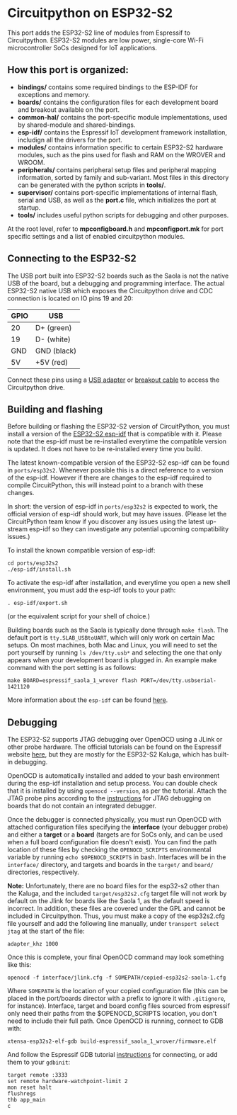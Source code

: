 # Circuitpython on ESP32-S2 #

This port adds the ESP32-S2 line of modules from Espressif to Circuitpython. ESP32-S2 modules are low power, single-core Wi-Fi microcontroller SoCs designed for IoT applications.

## How this port is organized: ##

- **bindings/** contains some required bindings to the ESP-IDF for exceptions and memory.
- **boards/** contains the configuration files for each development board and breakout available on the port.
- **common-hal/** contains the port-specific module implementations, used by shared-module and shared-bindings.
- **esp-idf/** contains the Espressif IoT development framework installation, includign all the drivers for the port.
- **modules/** contains information specific to certain ESP32-S2 hardware modules, such as the pins used for flash and RAM on the WROVER and WROOM.
- **peripherals/** contains peripheral setup files and peripheral mapping information, sorted by family and sub-variant. Most files in this directory can be generated with the python scripts in **tools/**.
- **supervisor/** contains port-specific implementations of internal flash, serial and USB, as well as the **port.c** file, which initializes the port at startup.
- **tools/** includes useful python scripts for debugging and other purposes.

At the root level, refer to **mpconfigboard.h** and **mpconfigport.mk** for port specific settings and a list of enabled circuitpython modules.

## Connecting to the ESP32-S2 ##

The USB port built into ESP32-S2 boards such as the Saola is not the native USB of the board, but a debugging and programming interface. The actual ESP32-S2 native USB which exposes the Circuitpython drive and CDC connection is located on IO pins 19 and 20:

| GPIO | USB         |
| ---- | ----------- |
| 20   | D+ (green)  |
| 19   | D- (white)  |
| GND  | GND (black) |
| 5V   | +5V (red)   |

Connect these pins using a [USB adapter](https://www.adafruit.com/product/4090) or [breakout cable](https://www.adafruit.com/product/4448) to access the Circuitpython drive.

## Building and flashing ##

Before building or flashing the ESP32-S2 version of CircuitPython, you must install a version of the [ESP32-S2 esp-idf](https://docs.espressif.com/projects/esp-idf/en/latest/esp32s2/) that is compatible with it. Please note that the esp-idf must be re-installed everytime the compatible version is updated. It does not have to be re-installed every time you build.

The latest known-compatible version of the ESP32-S2 esp-idf can be found in `ports/esp32s2`. Whenever possible this is a direct reference to a version of the esp-idf. However if there are changes to the esp-idf required to compile CircuitPython, this will instead point to a branch with these changes.

In short: the version of esp-idf in `ports/esp32s2` is expected to work, the official version of esp-idf should work, but may have issues. (Please let the CircuitPython team know if you discover any issues using the latest up-stream esp-idf so they can investigate any potential upcoming compatibility issues.)

To install the known compatible version of esp-idf:

```
cd ports/esp32s2
./esp-idf/install.sh
```

To activate the esp-idf after installation, and everytime you open a new shell environment, you must add the esp-idf tools to your path:

```
. esp-idf/export.sh
```

(or the equivalent script for your shell of choice.)

Building boards such as the Saola is typically done through `make flash`. The default port is `tty.SLAB_USBtoUART`, which will only work on certain Mac setups. On most machines, both Mac and Linux, you will need to set the port yourself by running `ls /dev/tty.usb*` and selecting the one that only appears when your development board is plugged in. An example make command with the port setting is as follows:

```
make BOARD=espressif_saola_1_wrover flash PORT=/dev/tty.usbserial-1421120
```

More information about the `esp-idf` can be found [here](https://docs.espressif.com/projects/esp-idf/en/latest/esp32/).


## Debugging ##

The ESP32-S2 supports JTAG debugging over OpenOCD using a JLink or other probe hardware. The official tutorials can be found on the Espressif website [here](https://docs.espressif.com/projects/esp-idf/en/latest/esp32s2/api-guides/jtag-debugging/index.html), but they are mostly for the ESP32-S2 Kaluga, which has built-in debugging.

OpenOCD is automatically installed and added to your bash environment during the esp-idf installation and setup process. You can double check that it is installed by using `openocd --version`, as per the tutorial. Attach the JTAG probe pins according to the [instructions](https://docs.espressif.com/projects/esp-idf/en/latest/esp32s2/api-guides/jtag-debugging/configure-other-jtag.html) for JTAG debugging on boards that do not contain an integrated debugger.

Once the debugger is connected physically, you must run OpenOCD with attached configuration files specifying the **interface** (your debugger probe) and either a **target** or a **board** (targets are for SoCs only, and can be used when a full board configuration file doesn't exist). You can find the path location of these files by checking the `OPENOCD_SCRIPTS` environmental variable by running `echo $OPENOCD_SCRIPTS` in bash. Interfaces will be in the `interface/` directory, and targets and boards in the `target/` and `board/` directories, respectively.

**Note:** Unfortunately, there are no board files for the esp32-s2 other than the Kaluga, and the included `target/esp32s2.cfg` target file will not work by default on the Jlink for boards like the Saola 1, as the default speed is incorrect. In addition, these files are covered under the GPL and cannot be included in Circuitpython. Thus, you must make a copy of the esp32s2.cfg file yourself and add the following line manually, under `transport select jtag` at the start of the file:

```
adapter_khz 1000
```

Once this is complete, your final OpenOCD command may look something like this:

`openocd -f interface/jlink.cfg -f SOMEPATH/copied-esp32s2-saola-1.cfg`

Where `SOMEPATH` is the location of your copied configuration file (this can be placed in the port/boards director with a prefix to ignore it with `.gitignore`, for instance). Interface, target and board config files sourced from espressif only need their paths from the $OPENOCD_SCRIPTS location, you don't need to include their full path. Once OpenOCD is running, connect to GDB with:

`xtensa-esp32s2-elf-gdb build-espressif_saola_1_wrover/firmware.elf`

And follow the Espressif GDB tutorial [instructions](https://docs.espressif.com/projects/esp-idf/en/latest/esp32s2/api-guides/jtag-debugging/using-debugger.html) for connecting, or add them to your `gdbinit`:

```
target remote :3333
set remote hardware-watchpoint-limit 2
mon reset halt
flushregs
thb app_main
c
```
